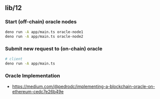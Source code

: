 ## lib/12

### Start (off-chain) oracle nodes

```bash
deno run -A app/main.ts oracle-node1
deno run -A app/main.ts oracle-node2
```

### Submit new request to (on-chain) oracle

```bash
# client
deno run -A app/main.ts
```

### Oracle Implementation

- https://medium.com/@pedrodc/implementing-a-blockchain-oracle-on-ethereum-cedc7e26b49e

